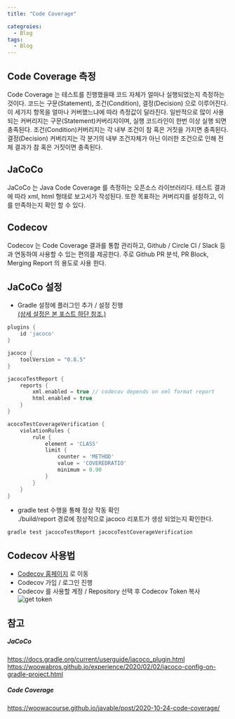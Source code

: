 ```yaml
---
title: "Code Coverage"

categroies:
  - Blog
tags:
  - Blog
---
```


## Code Coverage 측정
Code Coverage 는 테스트를 진행했을때 코드 자체가 얼마나 실행되었는지 측정하는 것이다.
코드는 구문(Statement), 조건(Condition), 결정(Decision) 으로 이루어진다. 이 세가지 항목을 얼마나 커버했느냐에 따라 측정값이 달라진다. 일반적으로 많이 사용되는 커버리지는 구문(Statement)커버리지이며, 실행 코드라인이 한번 이상 실행 되면 충족된다. 조건(Condition)커버리지는 각 내부 조건이 참 혹은 거짓을 가지면 충족된다. 결정(Decision) 커버리지는 각 분기의 내부 조건자체가 아닌 이러한 조건으로 인해 전체 결과가 참 혹은 거짓이면 충족된다. 

## JaCoCo
JaCoCo 는 Java Code Coverage 를 측정하는 오픈소스 라이브러리다. 테스트 결과에 따라 xml, html 형태로 보고서가 작성된다. 또한 목표하는 커버리지를 설정하고, 이를 만족하는지 확인 할 수 있다.

## Codecov
Codecov 는 Code Coverage 결과를 통합 관리하고, Github / Circle CI / Slack 등과 연동하여 사용할 수 있는 편의를 제공한다. 주로 Github PR 분석, PR Block, Merging Report 의 용도로 사용 한다. 

## JaCoCo 설정
*  Gradle 설정에 플러그인 추가 / 설정 진행  
[(상세 설정은 본 포스트 하단 참조.)](#참고)  
```groovy
plugins {
    id 'jacoco'
}

jacoco {
    toolVersion = "0.8.5"
}

jacocoTestReport {
    reports {
        xml.enabled = true // codecov depends on xml format report
        html.enabled = true
    }
}

acocoTestCoverageVerification {
    violationRules {
        rule {
            element = 'CLASS'
            limit {
                counter = 'METHOD'
                value = 'COVEREDRATIO'
                minimum = 0.90
            }
        }
    }
}
```
* gradle test 수행을 통해 정상 작동 확인  
 ./build/report 경로에 정상적으로 jacoco 리포트가 생성 되었는지 확인한다.
```shell script 
gradle test jacocoTestReport jacocoTestCoverageVerification
```

## Codecov 사용법
* [Codecov 홈페이지](https://about.codecov.io/) 로 이동
* Codecov 가입 / 로그인 진행
* Codecov 를 사용할 계정 / Repository 선택 후 Codecov Token 복사  
![get token](./assets/images/posts/codecovTokenCopy.PNG)


## 참고
##### JaCoCo
https://docs.gradle.org/current/userguide/jacoco_plugin.html  
https://woowabros.github.io/experience/2020/02/02/jacoco-config-on-gradle-project.html
##### Code Coverage
https://woowacourse.github.io/javable/post/2020-10-24-code-coverage/
